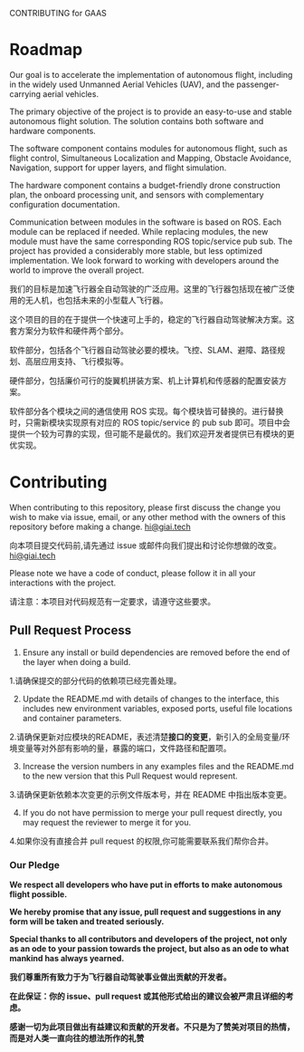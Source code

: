 CONTRIBUTING for GAAS

# Roadmap

Our goal is to accelerate the implementation of autonomous flight, including in the widely used Unmanned Aerial Vehicles (UAV), and the passenger-carrying aerial vehicles. 

The primary objective of the project is to provide an easy-to-use and stable autonomous flight solution. The solution contains both software and hardware components.

The software component contains modules for autonomous flight, such as flight control, Simultaneous Localization and Mapping, Obstacle Avoidance, Navigation, support for upper layers, and flight simulation.

The hardware component contains a budget-friendly drone construction plan, the onboard processing unit, and sensors with complementary configuration documentation.

Communication between modules in the software is based on ROS. Each module can be replaced if needed. While replacing modules, the new module must have the same corresponding ROS topic/service pub sub. The project has provided a considerably more stable, but less optimized implementation. We look forward to working with developers around the world to improve the overall project.

我们的目标是加速飞行器全自动驾驶的广泛应用。这里的飞行器包括现在被广泛使用的无人机，也包括未来的小型载人飞行器。

这个项目的目的在于提供一个快速可上手的，稳定的飞行器自动驾驶解决方案。这套方案分为软件和硬件两个部分。


软件部分，包括各个飞行器自动驾驶必要的模块。飞控、SLAM、避障、路径规划、高层应用支持、飞行模拟等。

硬件部分，包括廉价可行的旋翼机拼装方案、机上计算机和传感器的配置安装方案。

软件部分各个模块之间的通信使用 ROS 实现。每个模块皆可替换的。进行替换时，只需新模块实现原有对应的 ROS topic/service 的 pub sub 即可。项目中会提供一个较为可靠的实现，但可能不是最优的。我们欢迎开发者提供已有模块的更优实现。


# Contributing

When contributing to this repository, please first discuss the change you wish to make via issue, email, or any other method with the owners of this repository before making a change. hi@giai.tech

向本项目提交代码前,请先通过 issue 或邮件向我们提出和讨论你想做的改变。hi@giai.tech

Please note we have a code of conduct, please follow it in all your interactions with the project.

请注意：本项目对代码规范有一定要求，请遵守这些要求。

## Pull Request Process

1. Ensure any install or build dependencies are removed before the end of the layer when doing a build.

1.请确保提交的部分代码的依赖项已经完善处理。

2. Update the README.md with details of changes to the interface, this includes new environment variables, exposed ports, useful file locations and container parameters.

2.请确保更新对应模块的README，表述清楚**接口的变更**，新引入的全局变量/环境变量等对外部有影响的量，暴露的端口，文件路径和配置项。

3. Increase the version numbers in any examples files and the README.md to the new version that this Pull Request would represent.

3.请确保更新依赖本次变更的示例文件版本号，并在 README 中指出版本变更。

4. If you do not have permission to merge your pull request directly, you may request the reviewer to merge it for you.

4.如果你没有直接合并 pull request 的权限,你可能需要联系我们帮你合并。

### Our Pledge

**We respect all developers who have put in efforts to make autonomous flight possible.**

**We hereby promise that any issue, pull request and suggestions in any form will be taken and treated seriously.**

**Special thanks to all contributors and developers of the project, not only as an ode to your passion towards the project, but also as an ode to what mankind has always yearned.**


**我们尊重所有致力于为飞行器自动驾驶事业做出贡献的开发者。**

**在此保证：你的 issue、pull request 或其他形式给出的建议会被严肃且详细的考虑。**

**感谢一切为此项目做出有益建议和贡献的开发者。不只是为了赞美对项目的热情，而是对人类一直向往的想法所作的礼赞**



